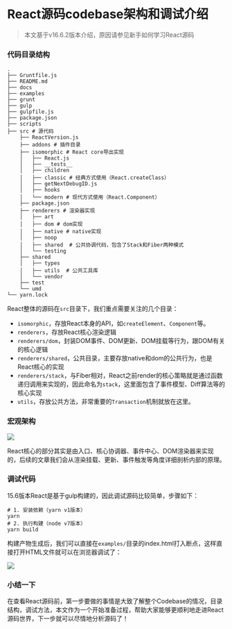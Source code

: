 # React源码codebase架构和调试介绍

> 本文基于v16.6.2版本介绍，原因请参见新手如何学习React源码

### 代码目录结构

```
.
├── Gruntfile.js 
├── README.md
├── docs
├── examples
├── grunt
├── gulp
├── gulpfile.js
├── package.json
├── scripts
├── src # 源代码
    ├── ReactVersion.js
    ├── addons # 插件目录
    ├── isomorphic # React core导出实现
    │   ├── React.js
    │   ├── __tests__
    │   ├── children
    │   ├── classic # 经典方式使用（React.createClass）
    │   ├── getNextDebugID.js
    │   ├── hooks
    │   └── modern # 现代方式使用（React.Component）
    ├── package.json
    ├── renderers # 渲染器实现
    │   ├── art
    │   ├── dom # dom实现
    │   ├── native # native实现
    │   ├── noop
    │   ├── shared  # 公共协调代码，包含了Stack和Fiber两种模式
    │   └── testing
    ├── shared
    │   ├── types
    │   ├── utils  # 公共工具库
    │   └── vendor
    ├── test
    └── umd
└── yarn.lock
```

React整体的源码在`src`目录下，我们重点需要关注的几个目录：

* `isomorphic`，存放React本身的API，如`createElement`、`Component`等。
* `renderers`，存放React核心渲染逻辑
* `renderers/dom`，封装DOM事件、DOM更新、DOM挂载等行为，跟DOM有关的核心逻辑
* `renderers/shared`，公共目录，主要存放native和dom的公共行为，也是React核心的实现
* `renderers/stack`，与Fiber相对，React之前render的核心策略就是通过函数递归调用来实现的，因此命名为`stack`，这里面包含了事件模型、Diff算法等的核心实现
* `utils`，存放公共方法，非常重要的`Transaction`机制就放在这里。

### 宏观架构

![](https://files.mdnice.com/user/13429/f2086bb0-8d60-4d9b-aab0-d36b98c929f3.png)

React核心的部分其实是由入口、核心协调器、事件中心、DOM渲染器来实现的，后续的文章我们会从渲染挂载、更新、事件触发等角度详细剖析内部的原理。

### 调试代码

15.6版本React是基于gulp构建的，因此调试源码比较简单，步骤如下：

```
# 1. 安装依赖（yarn v1版本）
yarn
# 2. 执行构建（node v7版本）
yarn build
```

构建产物生成后，我们可以直接在`examples/`目录的index.html打入断点，这样直接打开HTML文件就可以在浏览器调试了：

![](https://files.mdnice.com/user/13429/aa4f99a7-1a6a-4e73-8e89-5ca67eb79bb2.png)

### 小结一下

在查看React源码前，第一步要做的事情是大致了解整个Codebase的情况，目录结构，调试方法，本文作为一个开始准备过程，帮助大家能够更顺利地走进React源码世界，下一步就可以尽情地分析源码了！
